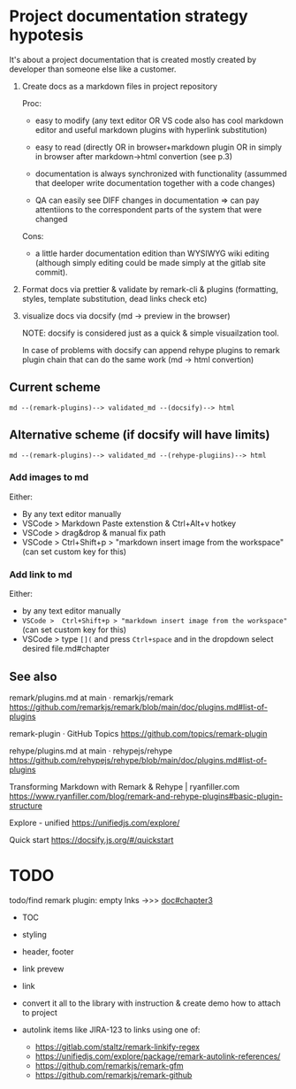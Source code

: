 # Project documentation strategy hypotesis

It's about a project documentation that is created mostly created by developer than someone else like a customer.

1. Create docs as a markdown files in project repository

   Proc:
    - easy to modify (any text editor OR VS code also has cool markdown editor and useful markdown plugins with hyperlink substitution)

    - easy to read (directly OR in browser+markdown plugin OR in simply in browser after markdown->html convertion (see p.3)

    - documentation is always synchronized with functionality (assummed that deeloper write documentation together with a code changes)

    - QA can easily see DIFF changes in documentation => can pay attentiions to the correspondent parts of the system that were changed

   Cons:
    - a little harder documentation edition than WYSIWYG wiki editing (although simply editing could be made simply at the gitlab site commit).


2. Format docs via prettier & validate by remark-cli & plugins (formatting, styles, template substitution, dead links check etc)

3. visualize docs via docsify (md -> preview in the browser)

   NOTE: docsify is considered just as a quick & simple visuailzation tool.

   In case of problems with docsify can append rehype plugins to remark plugin chain that can do the same work (md -> html convertion)



## Current scheme

```
md --(remark-plugins)--> validated_md --(docsify)--> html

```

## Alternative scheme (if docsify will have limits)

```
md --(remark-plugins)--> validated_md --(rehype-plugiins)--> html

```

### Add images to md

Either:

* By any text editor manually
* VSCode > Markdown Paste extenstion & Ctrl+Alt+v hotkey
* VSCode > drag&drop & manual fix path
* VSCode > Ctrl+Shift+p > "markdown insert image from the workspace" (can set custom key for this)

### Add link to md

Either:

* by any text editor manually
* `VSCode >  Ctrl+Shift+p > "markdown insert image from the workspace"` (can set custom key for this)
* VSCode > type `[](` and press `Ctrl+space` and in the dropdown select desired file.md#chapter




## See also
remark/plugins.md at main · remarkjs/remark https://github.com/remarkjs/remark/blob/main/doc/plugins.md#list-of-plugins

remark-plugin · GitHub Topics https://github.com/topics/remark-plugin

rehype/plugins.md at main · rehypejs/rehype https://github.com/rehypejs/rehype/blob/main/doc/plugins.md#list-of-plugins

Transforming Markdown with Remark & Rehype | ryanfiller.com https://www.ryanfiller.com/blog/remark-and-rehype-plugins#basic-plugin-structure

Explore - unified https://unifiedjs.com/explore/

Quick start https://docsify.js.org/#/quickstart



# TODO

   todo/find remark plugin: empty lnks
     [](doc#chapter3)   ->>>  [doc#chapter3](doc#chapter3)

 - TOC
 - styling
 - header, footer
 - link prevew
 - link
 - convert it all to the library with instruction & create demo how to attach to project

 - autolink items like JIRA-123 to links using one of:
   - https://gitlab.com/staltz/remark-linkify-regex
   - https://unifiedjs.com/explore/package/remark-autolink-references/
   - https://github.com/remarkjs/remark-gfm
   - https://github.com/remarkjs/remark-github
